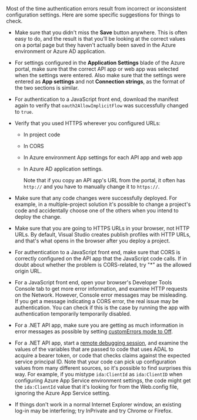 Most of the time authentication errors result from incorrect or inconsistent configuration settings. Here are some specific suggestions for things to check.

* Make sure that you didn't miss the **Save** button anywhere. This is often easy to do, and the result is that you'll be looking at the correct values on a portal page but they haven't actually been saved in the Azure environment or Azure AD application.
* For settings configured in the **Application Settings** blade of the Azure portal, make sure that the correct API app or web app was selected when the settings were entered.  Also make sure that the settings were entered as **App settings** and not **Connection strings**, as the format of the two sections is similar.
* For authentication to a JavaScript front end, download the manifest again to verify that `oauth2AllowImplicitFlow` was successfully changed to `true`.
* Verify that you used HTTPS wherever you configured URLs:
  
  * In project code
  * In CORS
  * In Azure environment App settings for each API app and web app
  * In Azure AD application settings.
    
    Note that if you copy an API app's URL from the portal, it often has `http://` and you have to manually change it to `https://`.
* Make sure that any code changes were successfully deployed. For example, in a multiple-project solution it's possible to change a project's code and accidentally choose one of the others when you intend to deploy the change.
* Make sure that you are going to HTTPS URLs in your browser, not HTTP URLs. By default, Visual Studio creates publish profiles with HTTP URLs, and that's what opens in the browser after you deploy a project.
* For authentication to a JavaScript front end, make sure that CORS is correctly configured on the API app that the JavaScript code calls. If in doubt about whether the problem is CORS-related, try "*" as the allowed origin URL. 
* For a JavaScript front end, open your browser's Developer Tools Console tab to get more error information, and examine HTTP requests on the Network. However, Console error messages may be misleading. If you get a message indicating a CORS error, the real issue may be authentication. You can check if this is the case by running the app with authentication temporarily temporarily disabled.
* For a .NET API app, make sure you are getting as much information in error messages as possible by setting [customErrors mode to Off](../articles/app-service/web-sites-dotnet-troubleshoot-visual-studio.md#remoteview).
* For a .NET API app, start a [remote debugging session](../articles/app-service/web-sites-dotnet-troubleshoot-visual-studio.md#remotedebug), and examine the values of the variables that are passed to code that uses ADAL to acquire a bearer token, or code that checks claims against the expected service principal ID. Note that your code can pick up configuration values from many different sources, so it's possible to find surprises this way. For example, if you mistype `ida:ClientId` as `ida:ClientID` when configuring Azure App Service environment settings, the code might get the `ida:ClientId` value that it's looking for from the Web.config file, ignoring the Azure App Service setting. 
* If things don't work in a normal Internet Explorer window, an existing log-in may be interfering; try InPrivate and try Chrome or Firefox.

